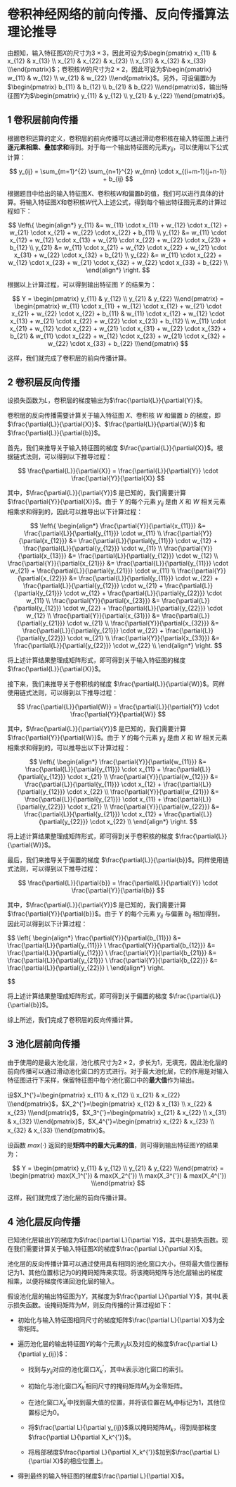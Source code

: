 # 卷积神经网络的前向传播、反向传播算法理论推导

由题知，输入特征图$X$的尺寸为$3×3$，因此可设为$\begin{pmatrix} x_{11} & x_{12} & x_{13} \\ x_{21} & x_{22} & x_{23} \\ x_{31} & x_{32} & x_{33} \\\end{pmatrix}$；卷积核$W$的尺寸为$2×2$，因此可设为$\begin{pmatrix} w_{11} & w_{12} \\ w_{21} & w_{22} \\\end{pmatrix}$。另外，可设偏置$b$为$\begin{pmatrix} b_{11} & b_{12} \\ b_{21} & b_{22} \\\end{pmatrix}$，输出特征图$Y$为$\begin{pmatrix} y_{11} & y_{12} \\ y_{21} & y_{22} \\\end{pmatrix}$。

## 1 卷积层前向传播

根据卷积运算的定义，卷积层的前向传播可以通过滑动卷积核在输入特征图上进行**逐元素相乘、叠加求和**得到。对于每一个输出特征图的元素$y_{ij}$，可以使用以下公式计算：

$$
y_{ij} = \sum_{m=1}^{2} \sum_{n=1}^{2} w_{mn} \cdot x_{(i+m-1)(j+n-1)} + b_{ij}
$$

根据题目中给出的输入特征图$X$、卷积核$W$和偏置$b$的值，我们可以进行具体的计算。将输入特征图$X$和卷积核$W$代入上述公式，得到每个输出特征图元素的计算过程如下：

$$
\left\{
\begin{align*}
y_{11} &= w_{11} \cdot x_{11} + w_{12} \cdot x_{12} + w_{21} \cdot x_{21} + w_{22} \cdot x_{22} + b_{11} \\
y_{12} &= w_{11} \cdot x_{12} + w_{12} \cdot x_{13} + w_{21} \cdot x_{22} + w_{22} \cdot x_{23} + b_{12} \\
y_{21} &= w_{11} \cdot x_{21} + w_{12} \cdot x_{22} + w_{21} \cdot x_{31} + w_{22} \cdot x_{32} + b_{21} \\
y_{22} &= w_{11} \cdot x_{22} + w_{12} \cdot x_{23} + w_{21} \cdot x_{32} + w_{22} \cdot x_{33} + b_{22} \\
\end{align*}
\right.
$$

根据以上计算过程，可以得到输出特征图 $Y$ 的结果为：

$$
Y = \begin{pmatrix} y_{11} & y_{12} \\ y_{21} & y_{22} \\\end{pmatrix} = \begin{pmatrix} w_{11} \cdot x_{11} + w_{12} \cdot x_{12} + w_{21} \cdot x_{21} + w_{22} \cdot x_{22} + b_{11} & w_{11} \cdot x_{12} + w_{12} \cdot x_{13} + w_{21} \cdot x_{22} + w_{22} \cdot x_{23} + b_{12} \\ w_{11} \cdot x_{21} + w_{12} \cdot x_{22} + w_{21} \cdot x_{31} + w_{22} \cdot x_{32} + b_{21} & w_{11} \cdot x_{22} + w_{12} \cdot x_{23} + w_{21} \cdot x_{32} + w_{22} \cdot x_{33} + b_{22} \\\end{pmatrix}
$$

这样，我们就完成了卷积层的前向传播计算。

## 2 卷积层反向传播

设损失函数为$L$，卷积层的梯度输出为$\frac{\partial{L}}{\partial{Y}}$。

卷积层的反向传播需要计算关于输入特征图 $X$、卷积核 $W$ 和偏置 $b$ 的梯度，即 $\frac{\partial{L}}{\partial{X}}$、$\frac{\partial{L}}{\partial{W}}$ 和 $\frac{\partial{L}}{\partial{b}}$。

首先，我们来推导关于输入特征图的梯度 $\frac{\partial{L}}{\partial{X}}$。根据链式法则，可以得到以下推导过程：

$$
\frac{\partial{L}}{\partial{X}} = \frac{\partial{L}}{\partial{Y}} \cdot \frac{\partial{Y}}{\partial{X}}
$$

其中，$\frac{\partial{L}}{\partial{Y}}$ 是已知的，我们需要计算 $\frac{\partial{Y}}{\partial{X}}$。由于 $Y$ 的每个元素 $y_{ij}$ 是由 $X$ 和 $W$ 相关元素相乘求和得到的，因此可以推导出以下计算过程：

$$
\left\{
\begin{align*}
\frac{\partial{Y}}{\partial{x_{11}}} &= \frac{\partial{L}}{\partial{y_{11}}} \cdot w_{11} \\
\frac{\partial{Y}}{\partial{x_{12}}} &= \frac{\partial{L}}{\partial{y_{11}}} \cdot w_{12} + \frac{\partial{L}}{\partial{y_{12}}} \cdot w_{11} \\
\frac{\partial{Y}}{\partial{x_{13}}} &= \frac{\partial{L}}{\partial{y_{12}}} \cdot w_{12} \\
\frac{\partial{Y}}{\partial{x_{21}}} &= \frac{\partial{L}}{\partial{y_{11}}} \cdot w_{21} + \frac{\partial{L}}{\partial{y_{21}}} \cdot w_{11} \\
\frac{\partial{Y}}{\partial{x_{22}}} &= \frac{\partial{L}}{\partial{y_{11}}} \cdot w_{22} + \frac{\partial{L}}{\partial{y_{12}}} \cdot w_{21} + \frac{\partial{L}}{\partial{y_{21}}} \cdot w_{12} + \frac{\partial{L}}{\partial{y_{22}}} \cdot w_{11} \\
\frac{\partial{Y}}{\partial{x_{23}}} &= \frac{\partial{L}}{\partial{y_{12}}} \cdot w_{22} + \frac{\partial{L}}{\partial{y_{22}}} \cdot w_{12} \\
\frac{\partial{Y}}{\partial{x_{31}}} &= \frac{\partial{L}}{\partial{y_{21}}} \cdot w_{21} \\
\frac{\partial{Y}}{\partial{x_{32}}} &= \frac{\partial{L}}{\partial{y_{21}}} \cdot w_{22} + \frac{\partial{L}}{\partial{y_{22}}} \cdot w_{21} \\
\frac{\partial{Y}}{\partial{x_{33}}} &= \frac{\partial{L}}{\partial{y_{22}}} \cdot w_{22} \\
\end{align*}
\right.
$$

将上述计算结果整理成矩阵形式，即可得到关于输入特征图的梯度 $\frac{\partial{L}}{\partial{X}}$。

接下来，我们来推导关于卷积核的梯度 $\frac{\partial{L}}{\partial{W}}$。同样使用链式法则，可以得到以下推导过程：

$$
\frac{\partial{L}}{\partial{W}} = \frac{\partial{L}}{\partial{Y}} \cdot \frac{\partial{Y}}{\partial{W}}
$$

其中，$\frac{\partial{L}}{\partial{Y}}$ 是已知的，我们需要计算 $\frac{\partial{Y}}{\partial{W}}$。由于 $Y$ 的每个元素 $y_{ij}$ 是由 $X$ 和 $W$ 相关元素相乘求和得到的，可以推导出以下计算过程：

$$
\left\{
\begin{align*}
\frac{\partial{Y}}{\partial{w_{11}}} &= \frac{\partial{L}}{\partial{y_{11}}} \cdot x_{11} + \frac{\partial{L}}{\partial{y_{12}}} \cdot x_{21} \\
\frac{\partial{Y}}{\partial{w_{12}}} &= \frac{\partial{L}}{\partial{y_{11}}} \cdot x_{12} + \frac{\partial{L}}{\partial{y_{12}}} \cdot x_{22} \\
\frac{\partial{Y}}{\partial{w_{21}}} &= \frac{\partial{L}}{\partial{y_{21}}} \cdot x_{11} + \frac{\partial{L}}{\partial{y_{22}}} \cdot x_{21} \\
\frac{\partial{Y}}{\partial{w_{22}}} &= \frac{\partial{L}}{\partial{y_{21}}} \cdot x_{12} + \frac{\partial{L}}{\partial{y_{22}}} \cdot x_{22} \\
\end{align*}
\right.
$$

将上述计算结果整理成矩阵形式，即可得到关于卷积核的梯度 $\frac{\partial{L}}{\partial{W}}$。

最后，我们来推导关于偏置的梯度 $\frac{\partial{L}}{\partial{b}}$。同样使用链式法则，可以得到以下推导过程：

$$
\frac{\partial{L}}{\partial{b}} = \frac{\partial{L}}{\partial{Y}} \cdot \frac{\partial{Y}}{\partial{b}}
$$

其中，$\frac{\partial{L}}{\partial{Y}}$ 是已知的，我们需要计算 $\frac{\partial{Y}}{\partial{b}}$。由于 $Y$ 的每个元素 $y_{ij}$ 与偏置 $b_{ij}$ 相加得到，因此可以得到以下计算过程：

$$
\left\{
\begin{align*}
\frac{\partial{Y}}{\partial{b_{11}}} &= \frac{\partial{L}}{\partial{y_{11}}} \\
\frac{\partial{Y}}{\partial{b_{12}}} &= \frac{\partial{L}}{\partial{y_{12}}} \\
\frac{\partial{Y}}{\partial{b_{21}}} &= \frac{\partial{L}}{\partial{y_{21}}} \\
\frac{\partial{Y}}{\partial{b_{22}}} &= \frac{\partial{L}}{\partial{y_{22}}} \\
\end{align*}
\right.

$$

将上述计算结果整理成矩阵形式，即可得到关于偏置的梯度 $\frac{\partial{L}}{\partial{b}}$。

综上所述，我们完成了卷积层的反向传播计算。

## 3 池化层前向传播

由于使用的是最大池化层，池化核尺寸为$2\times2$，步长为1，无填充，因此池化层的前向传播可以通过滑动池化窗口的方式进行。对于最大池化层，它的作用是对输入特征图进行下采样，保留特征图中每个池化窗口中的**最大值**作为输出。

设$X_1^{'}=\begin{pmatrix} x_{11} & x_{12} \\ x_{21} & x_{22} \\\end{pmatrix}$，$X_2^{'}=\begin{pmatrix} x_{12} & x_{13} \\ x_{22} & x_{23} \\\end{pmatrix}$，$X_3^{'}=\begin{pmatrix} x_{21} & x_{22} \\ x_{31} & x_{32} \\\end{pmatrix}$，$X_4^{'}=\begin{pmatrix} x_{22} & x_{23} \\ x_{32} & x_{33} \\\end{pmatrix}$。

设函数 $max(\cdot)$ 返回的是**矩阵中的最大元素的值**，则可得到输出特征图$Y$的结果为：

$$
Y = \begin{pmatrix} y_{11} & y_{12} \\ y_{21} & y_{22} \\\end{pmatrix} = \begin{pmatrix} max(X_1^{'}) & max(X_2^{'}) \\ max(X_3^{'}) & max(X_4^{'}) \\\end{pmatrix}
$$

这样，我们就完成了池化层的前向传播计算。

## 4 池化层反向传播

已知池化层输出$Y$的梯度为$\frac{\partial L}{\partial Y}$，其中$L$是损失函数。现在我们需要计算关于输入特征图$X$的梯度$\frac{\partial L}{\partial X}$。

池化层的反向传播计算可以通过使用具有相同的池化窗口大小，但将最大值位置标记为1、其他位置标记为0的掩码矩阵来实现。将该掩码矩阵与池化层输出的梯度相乘，以便将梯度传递回池化层的输入。

假设池化层的输出特征图为$Y$，其梯度为$\frac{\partial L}{\partial Y}$，其中$L$表示损失函数。设掩码矩阵为$M$，则反向传播的计算过程如下：

- 初始化与输入特征图相同尺寸的梯度矩阵$\frac{\partial L}{\partial X}$为全零矩阵。

- 遍历池化层的输出特征图$Y$的每个元素$y_{ij}$以及对应的梯度$\frac{\partial L}{\partial y_{ij}}$：

    - 找到与$y_{ij}$对应的池化窗口$X_k^{'}$，其中$k$表示池化窗口的索引。

    - 初始化与池化窗口$X_k^{'}$相同尺寸的掩码矩阵$M_k$为全零矩阵。

    - 在池化窗口$X_k^{'}$中找到最大值的位置，并将该位置在$M_k$中标记为1，其他位置标记为0。

    - 将$\frac{\partial L}{\partial y_{ij}}$乘以掩码矩阵$M_k$，得到局部梯度$\frac{\partial L}{\partial X_k^{'}}$。

    - 将局部梯度$\frac{\partial L}{\partial X_k^{'}}$加到$\frac{\partial L}{\partial X}$的相应位置上。

- 得到最终的输入特征图的梯度$\frac{\partial L}{\partial X}$。
